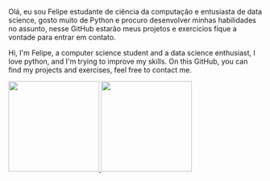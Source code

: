  Olá, eu sou Felipe estudante de ciência da computação e entusiasta de data science, 
gosto muito de Python e procuro desenvolver minhas habilidades no assunto, nesse GitHub
estarão meus projetos e exercícios fique a vontade para entrar em contato.

 Hi, I'm Felipe, a computer science student and a data science enthusiast, I love python,
and I'm trying to improve my skills. On this GitHub, you can find my projects and exercises, 
feel free to contact me.

 <div>
  <a href="https://github.com/FelipeGSantana">
  <img height="180em" src="https://github-readme-stats.vercel.app/api?username=FelipeGSantana&show_icons=true&theme=dark&include_all_commits=true&count_private=true"/>
  <img height="180em" src="https://github-readme-stats.vercel.app/api/wakatime?username=FelipeGSantana&layout=compact&theme=dark"/>

</div>
 

